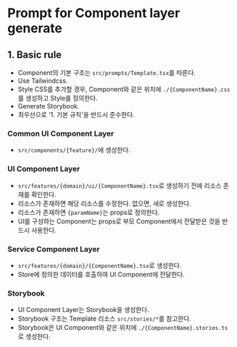 # Prompt for Component layer generate

## 1. Basic rule

- Component의 기본 구조는 `src/prompts/Template.tsx`를 따른다. 
- Use Tailwindcss.
- Style CSS를 추가할 경우, Component와 같은 위치에 `./{ComponentName}.css`를 생성하고 Style를 정의한다.
- Generate Storybook.
- 최우선으로 '1. 기본 규칙'을 반드시 준수한다.

### Common UI Component Layer

- `src/components/{feature}/`에 생성한다.

### UI Component Layer

- `src/features/{domain}/ui/{ComponentName}.tsx`로 생성하기 전에 리소스 존재를 확인한다.
- 리소스가 존재하면 해당 리소스를 수정한다. 없으면, 새로 생성한다.
- 리소스가 존재하면 `{paramName}`는 props로 정의한다.
- UI를 구성하는 Component는 props로 부모 Component에서 전달받은 것을 반드시 사용한다.

### Service Component Layer

- `src/features/{domain}/{ComponentName}.tsx`로 생성한다.
- Store에 정의한 데이터를 호출하여 UI Component에 전달한다.

### Storybook

- UI Component Layer는 Storybook을 생성한다.
- Storybook 구조는 Template 리소스 `src/stories/*`를 참고한다.
- Storybook은 UI Component와 같은 위치에 `./{ComponentName}.stories.ts`로 생성한다.
